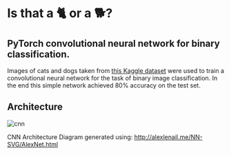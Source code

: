 # Is that a 🐈 or a 🐕?

## PyTorch convolutional neural network for binary classification.

Images of cats and dogs taken from [this Kaggle dataset](https://www.kaggle.com/datasets/chetankv/dogs-cats-images) were used to train a convolutional neural network for the task of binary image classification. In the end this simple network achieved 80% accuracy on the test set. 

## Architecture

![cnn](https://user-images.githubusercontent.com/79708390/204142288-ce99f74e-c225-4b25-b186-99c4793fa4b6.png)    

CNN Architecture Diagram generated using: http://alexlenail.me/NN-SVG/AlexNet.html    
